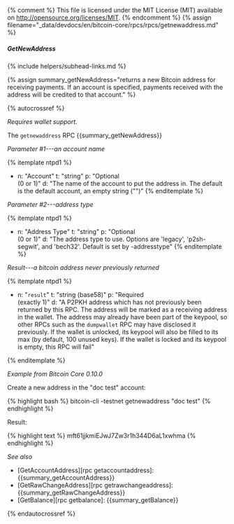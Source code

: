 {% comment %}
This file is licensed under the MIT License (MIT) available on
http://opensource.org/licenses/MIT.
{% endcomment %}
{% assign filename="_data/devdocs/en/bitcoin-core/rpcs/rpcs/getnewaddress.md" %}

##### GetNewAddress
{% include helpers/subhead-links.md %}

{% assign summary_getNewAddress="returns a new Bitcoin address for receiving payments. If an account is specified, payments received with the address will be credited to that account." %}

{% autocrossref %}

*Requires wallet support.*

The `getnewaddress` RPC {{summary_getNewAddress}}

*Parameter #1---an account name*

{% itemplate ntpd1 %}
- n: "Account"
  t: "string"
  p: "Optional<br>(0 or 1)"
  d: "The name of the account to put the address in.  The default is the default account, an empty string (\"\")"
{% enditemplate %}

*Parameter #2---address type*

{% itemplate ntpd1 %}
- n: "Address Type"
  t: "string"
  p: "Optional<br>(0 or 1)"
  d: "The address type to use. Options are 'legacy', 'p2sh-segwit', and 'bech32'. Default is set by -addresstype"
{% enditemplate %}

*Result---a bitcoin address never previously returned*

{% itemplate ntpd1 %}
- n: "`result`"
  t: "string (base58)"
  p: "Required<br>(exactly 1)"
  d: "A P2PKH address which has not previously been returned by this RPC.  The address will be marked as a receiving address in the wallet.  The address may already have been part of the keypool, so other RPCs such as the `dumpwallet` RPC may have disclosed it previously.  If the wallet is unlocked, its keypool will also be filled to its max (by default, 100 unused keys).  If the wallet is locked and its keypool is empty, this RPC will fail"

{% enditemplate %}

*Example from Bitcoin Core 0.10.0*

Create a new address in the "doc test" account:

{% highlight bash %}
bitcoin-cli -testnet getnewaddress "doc test"
{% endhighlight %}

Result:

{% highlight text %}
mft61jjkmiEJwJ7Zw3r1h344D6aL1xwhma
{% endhighlight %}

*See also*

* [GetAccountAddress][rpc getaccountaddress]: {{summary_getAccountAddress}}
* [GetRawChangeAddress][rpc getrawchangeaddress]: {{summary_getRawChangeAddress}}
* [GetBalance][rpc getbalance]: {{summary_getBalance}}

{% endautocrossref %}